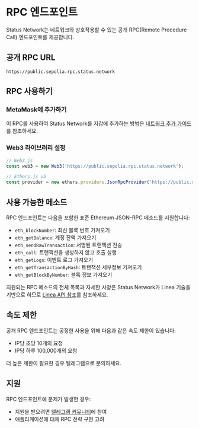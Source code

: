 # RPC 엔드포인트

Status Network는 네트워크와 상호작용할 수 있는 공개 RPC(Remote Procedure Call) 엔드포인트를 제공합니다.

## 공개 RPC URL

```
https://public.sepolia.rpc.status.network
```

## RPC 사용하기

### MetaMask에 추가하기
이 RPC를 사용하여 Status Network를 지갑에 추가하는 방법은 [네트워크 추가 가이드](../general-info/add-status-network.md)를 참조하세요.

### Web3 라이브러리 설정

```javascript
// Web3.js
const web3 = new Web3('https://public.sepolia.rpc.status.network');

// Ethers.js v5
const provider = new ethers.providers.JsonRpcProvider('https://public.sepolia.rpc.status.network');
```

## 사용 가능한 메소드

RPC 엔드포인트는 다음을 포함한 표준 Ethereum JSON-RPC 메소드를 지원합니다:

- `eth_blockNumber`: 최신 블록 번호 가져오기
- `eth_getBalance`: 계정 잔액 가져오기
- `eth_sendRawTransaction`: 서명된 트랜잭션 전송
- `eth_call`: 트랜잭션을 생성하지 않고 호출 실행
- `eth_getLogs`: 이벤트 로그 가져오기
- `eth_getTransactionByHash`: 트랜잭션 세부정보 가져오기
- `eth_getBlockByNumber`: 블록 정보 가져오기

지원되는 RPC 메소드의 전체 목록과 자세한 사양은 Status Network가 Linea 기술을 기반으로 하므로 [Linea API 참조](https://docs.linea.build/api/reference)를 참조하세요.

## 속도 제한

공개 RPC 엔드포인트는 공정한 사용을 위해 다음과 같은 속도 제한이 있습니다:
- IP당 초당 10개의 요청
- IP당 하루 100,000개의 요청

더 높은 제한이 필요한 경우 텔레그램으로 문의하세요.

## 지원

RPC 엔드포인트에 문제가 발생한 경우:
- 지원을 받으려면 [텔레그램 커뮤니티](https://t.me/statusl2)에 참여
- 애플리케이션에 대체 RPC 전략 구현 고려
